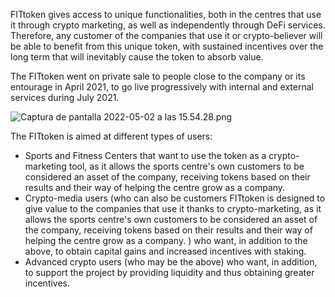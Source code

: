 FITtoken gives access to unique functionalities, both in the centres that use it through crypto marketing, as well as independently through DeFi services. Therefore, any customer of the companies that use it or crypto-believer will be able to benefit from this unique token, with sustained incentives over the long term that will inevitably cause the token to absorb value.

The FITtoken went on private sale to people close to the company or its entourage in April 2021, to go live progressively with internal and external services during July 2021.

![Captura de pantalla 2022-05-02 a las 15.54.28.png](https://d1ddeojt5lrj1t.cloudfront.net/launchpads/fittoken/fittoken-project-02.png)

The FITtoken is aimed at different types of users:

- Sports and Fitness Centers that want to use the token as a crypto-marketing tool, as it
  allows the sports centre's own customers to be considered an asset of the company, receiving tokens based on their results and their way of helping the centre grow as a company.
- Crypto-media users (who can also be customers FITtoken is designed to give value to the
  companies that use it thanks to crypto-marketing, as it allows the sports centre's own customers to be considered an asset of the company, receiving tokens based on their results
  and their way of helping the centre grow as a company. ) who want, in addition to the above, to obtain capital gains and increased incentives with staking.
- Advanced crypto users (who may be the above) who want, in addition, to support the project
  by providing liquidity and thus obtaining greater incentives.
